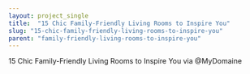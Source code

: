 ```yaml
---
layout: project_single
title:  "15 Chic Family-Friendly Living Rooms to Inspire You"
slug: "15-chic-family-friendly-living-rooms-to-inspire-you"
parent: "family-friendly-living-rooms-to-inspire-you"
---
```

15 Chic Family-Friendly Living Rooms to Inspire You via @MyDomaine